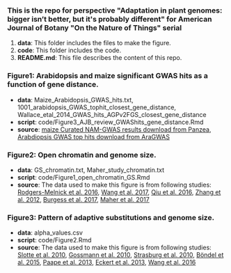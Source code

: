 ### This is the repo for perspective "Adaptation in plant genomes: bigger isn’t better, but it's probably different" for American Journal of Botany "On the Nature of Things" serial

1. **data**: This folder includes the files to make the figure.
2. **code**: This folder includes the code.
3. **README.md**: This file describes the content of this repo.

### Figure1: Arabidopsis and maize significant GWAS hits as a function of gene distance.
* **data**: Maize_Arabidopsis_GWAS_hits.txt, 1001_arabidopsis_GWAS_tophit_closest_gene_distance, Wallace_etal_2014_GWAS_hits_AGPv2FGS_closest_gene_distance
* **script**: code/Figure3_AJB_review_GWAShits_gene_distance.Rmd
* **source**: [maize Curated NAM-GWAS results download from Panzea](http://cbsusrv04.tc.cornell.edu/users/panzea/download.aspx?filegroupid=14), [Arabdiopsis GWAS top hits download from AraGWAS](https://aragwas.1001genomes.org/#/top-associations)

### Figure2: Open chromatin and genome size.
* **data**: GS_chromatin.txt, Maher_study_chromatin.txt
* **script**: code/Figure1_open_chromatin_GS.Rmd
* **source**: The data used to make this figure is from following studies: [Rodgers-Melnick et al. 2016](https://www.ncbi.nlm.nih.gov/pubmed/27185945), [Wang et al. 2017](https://www.ncbi.nlm.nih.gov/pubmed/28263319), [Qiu et al. 2016](https://www.ncbi.nlm.nih.gov/pubmed/27250572), [Zhang et al. 2012](https://www.ncbi.nlm.nih.gov/pubmed/22110044), [Burgess et al. 2017](http://www.biorxiv.org/content/early/2017/07/24/165787), [Maher et al. 2017](http://www.biorxiv.org/content/early/2017/07/24/167932)

### Figure3: Pattern of adaptive substitutions and genome size.
* **data**: alpha_values.csv
* **script**: code/Figure2.Rmd
* **source**: The data used to make this figure is from following studies: [Slotte et al. 2010](https://doi.org/10.1093/molbev/msq062), [Gossmann et al. 2010](https://doi.org/10.1093/molbev/msq079), [Strasburg et al. 2010](https://doi.org/10.1093/molbev/msq270), [Böndel et al. 2015](https://doi.org/10.1093/molbev/msv166), [Paape et al. 2013](https://doi.org/10.1111/mec.12329), [Eckert et al. 2013](https://doi.org/10.1111/mec.12514), [Wang et al. 2016](https://doi.org/10.1534/genetics.115.183152)
